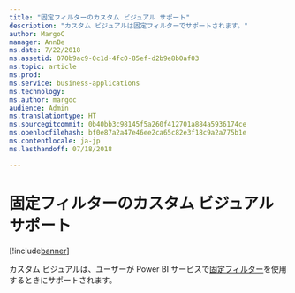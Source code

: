 ```yaml
---
title: "固定フィルターのカスタム ビジュアル サポート"
description: "カスタム ビジュアルは固定フィルターでサポートされます。"
author: MargoC
manager: AnnBe
ms.date: 7/22/2018
ms.assetid: 070b9ac9-0c1d-4fc0-85ef-d2b9e8b0af03
ms.topic: article
ms.prod: 
ms.service: business-applications
ms.technology: 
ms.author: margoc
audience: Admin
ms.translationtype: HT
ms.sourcegitcommit: 0b40bb3c98145f5a260f412701a884a5936174ce
ms.openlocfilehash: bf0e87a2a47e46ee2ca65c82e3f18c9a2a775b1e
ms.contentlocale: ja-jp
ms.lasthandoff: 07/18/2018

---
```

# <a name="custom-visual-support-for-persistent-filters"></a>固定フィルターのカスタム ビジュアル サポート

[!include[banner](../../../includes/banner.md)]

カスタム ビジュアルは、ユーザーが Power BI サービスで[固定フィルター](https://powerbi.microsoft.com/en-us/blog/announcing-persistent-filters-in-the-service/)を使用するときにサポートされます。

